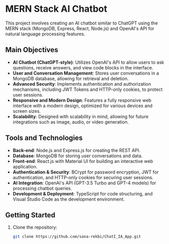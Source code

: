 # MERN Stack AI Chatbot

This project involves creating an AI chatbot similar to ChatGPT using the MERN stack (MongoDB, Express, React, Node.js) and OpenAI's API for natural language processing features.

## Main Objectives

- **AI Chatbot (ChatGPT-style)**: Utilizes OpenAI's API to allow users to ask questions, receive answers, and view code blocks in the interface.
- **User and Conversation Management**: Stores user conversations in a MongoDB database, allowing for retrieval and deletion.
- **Advanced Security**: Implements authentication and authorization mechanisms, including JWT Tokens and HTTP-only cookies, to protect user sessions.
- **Responsive and Modern Design**: Features a fully responsive web interface with a modern design, optimized for various devices and screen sizes.
- **Scalability**: Designed with scalability in mind, allowing for future integrations such as image, audio, or video generation.

## Tools and Technologies

- **Back-end**: Node.js and Express.js for creating the REST API.
- **Database**: MongoDB for storing user conversations and data.
- **Front-end**: React.js with Material UI for building an interactive web application.
- **Authentication & Security**: BCrypt for password encryption, JWT for authentication, and HTTP-only cookies for securing user sessions.
- **AI Integration**: OpenAI's API (GPT-3.5 Turbo and GPT-4 models) for processing chatbot queries.
- **Development & Deployment**: TypeScript for code structuring, and Visual Studio Code as the development environment.

## Getting Started

1. Clone the repository:
   ```bash
   git clone https://github.com/sana-rekbi/ChatI_IA_App.git
